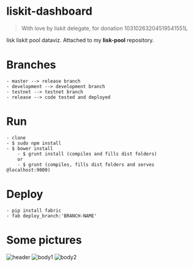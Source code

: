 # liskit-dashboard
> With love by liskit delegate, for donation 10310263204519541551L

lisk liskit pool dataviz. Attached to my **lisk-pool** repository. 

# Branches
    - master --> release branch
    - development --> development branch
    - testnet --> testnet branch
    - release --> code tested and deployed

# Run
    - clone
    - $ sudo npm install
    - $ bower install
        - $ grunt install (compiles and fills dist folders)
        or
        - $ grunt (compiles, fills dist folders and serves @localhost:9000)

# Deploy

    - pip install fabric
    - fab deploy_branch:'BRANCH-NAME'

# Some pictures

![header](http://i63.tinypic.com/1zyahqc.png)
![body1](http://i63.tinypic.com/13yp94g.png)
![body2](http://i63.tinypic.com/kehnwl.png)
